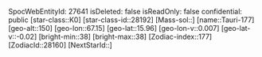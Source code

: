 ﻿---
location: [15.96,67.15,150]
type: Station
tags:
- astro/Star

---
SpocWebEntityId: 27641
isDeleted: false
isReadOnly: false
confidential: public
[star-class::K0]
[star-class-id::28192]
[Mass-sol::]
[name::Tauri-177]
[geo-alt::150]
[geo-lon::67.15]
[geo-lat::15.96]
[geo-lon-v::0.007]
[geo-lat-v::-0.02]
[bright-min::38]
[bright-max::38]
[Zodiac-index::177]
[ZodiacId::28160]
[NextStarId::]

